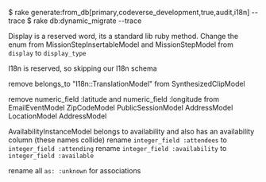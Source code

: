 $ rake generate:from_db\[primary,codeverse_development,true,audit,i18n\] --trace
$ rake db:dynamic_migrate --trace

Display is a reserved word, its a standard lib ruby method. Change the enum from MissionStepInsertableModel and MissionStepModel from `display` to `display_type`

I18n is reserved, so skipping our I18n schema

remove belongs_to "I18n::TranslationModel" from SynthesizedClipModel

remove numeric_field :latitude and numeric_field :longitude from
  EmailEventModel
  ZipCodeModel
  PublicSessionModel
  AddressModel
  LocationModel
  AddressModel

AvailabilityInstanceModel belongs to availability and also has an availability column (these names collide)
rename `integer_field :attendees` to `integer_field :attending`
rename `integer_field :availability` to `integer_field :available`

rename all `as: :unknown` for associations